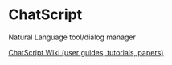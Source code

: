 # ChatScript
Natural Language tool/dialog manager

[ChatScript Wiki (user guides, tutorials, papers)](wiki/README.md)
